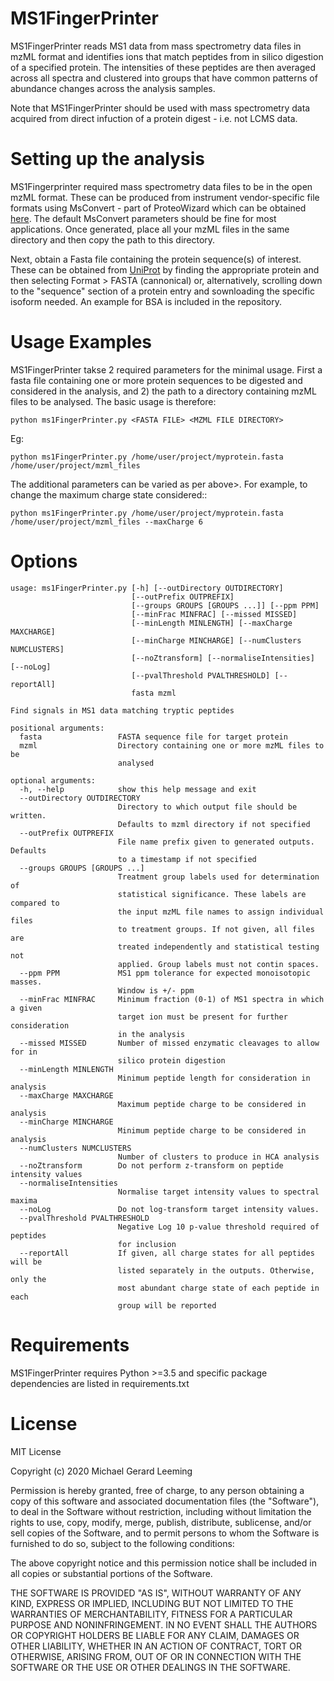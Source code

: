 # MS1FingerPrinter

MS1FingerPrinter reads MS1 data from mass spectrometry data files in mzML format and identifies ions that match peptides from in silico digestion of a specified protein. The intensities of these peptides are then averaged across all spectra and clustered into groups that have common patterns of abundance changes across the analysis samples.

Note that MS1FingerPrinter should be used with mass spectrometry data acquired from direct infuction of a protein digest - i.e. not LCMS data.

# Setting up the analysis

MS1Fingerprinter required mass spectrometry data files to be in the open mzML format. These can be produced from instrument vendor-specific file formats using MsConvert - part of ProteoWizard which can be obtained <a href="http://proteowizard.sourceforge.net/download.html">here</a>. The default MsConvert parameters should be fine for most applications. Once generated, place all your mzML files in the same directory and then copy the path to this directory.

Next, obtain a Fasta file containing the protein sequence(s) of interest. These can be obtained from <a href='https://www.uniprot.org/'>UniProt</a> by finding the appropriate protein and then selecting Format > FASTA (cannonical) or, alternatively, scrolling down to the "sequence" section of a protein entry and sownloading the specific isoform needed. An example for BSA is included in the repository.

# Usage Examples

MS1FingerPrinter takse 2 required parameters for the minimal usage. First a fasta file containing one or more protein sequences to be digested and considered in the analysis, and 2) the path to a directory containing mzML files to be analysed. The basic usage is therefore:

    python ms1FingerPrinter.py <FASTA FILE> <MZML FILE DIRECTORY>

Eg:

    python ms1FingerPrinter.py /home/user/project/myprotein.fasta /home/user/project/mzml_files

The additional parameters can be varied as per above>. For example, to change the maximum charge state considered::

    python ms1FingerPrinter.py /home/user/project/myprotein.fasta /home/user/project/mzml_files --maxCharge 6


# Options
    usage: ms1FingerPrinter.py [-h] [--outDirectory OUTDIRECTORY]
                               [--outPrefix OUTPREFIX]
                               [--groups GROUPS [GROUPS ...]] [--ppm PPM]
                               [--minFrac MINFRAC] [--missed MISSED]
                               [--minLength MINLENGTH] [--maxCharge MAXCHARGE]
                               [--minCharge MINCHARGE] [--numClusters NUMCLUSTERS]
                               [--noZtransform] [--normaliseIntensities] [--noLog]
                               [--pvalThreshold PVALTHRESHOLD] [--reportAll]
                               fasta mzml

    Find signals in MS1 data matching tryptic peptides

    positional arguments:
      fasta                 FASTA sequence file for target protein
      mzml                  Directory containing one or more mzML files to be
                            analysed

    optional arguments:
      -h, --help            show this help message and exit
      --outDirectory OUTDIRECTORY
                            Directory to which output file should be written.
                            Defaults to mzml directory if not specified
      --outPrefix OUTPREFIX
                            File name prefix given to generated outputs. Defaults
                            to a timestamp if not specified
      --groups GROUPS [GROUPS ...]
                            Treatment group labels used for determination of
                            statistical significance. These labels are compared to
                            the input mzML file names to assign individual files
                            to treatment groups. If not given, all files are
                            treated independently and statistical testing not
                            applied. Group labels must not contin spaces.
      --ppm PPM             MS1 ppm tolerance for expected monoisotopic masses.
                            Window is +/- ppm
      --minFrac MINFRAC     Minimum fraction (0-1) of MS1 spectra in which a given
                            target ion must be present for further consideration
                            in the analysis
      --missed MISSED       Number of missed enzymatic cleavages to allow for in
                            silico protein digestion
      --minLength MINLENGTH
                            Minimum peptide length for consideration in analysis
      --maxCharge MAXCHARGE
                            Maximum peptide charge to be considered in analysis
      --minCharge MINCHARGE
                            Minimum peptide charge to be considered in analysis
      --numClusters NUMCLUSTERS
                            Number of clusters to produce in HCA analysis
      --noZtransform        Do not perform z-transform on peptide intensity values
      --normaliseIntensities
                            Normalise target intensity values to spectral maxima
      --noLog               Do not log-transform target intensity values.
      --pvalThreshold PVALTHRESHOLD
                            Negative Log 10 p-value threshold required of peptides
                            for inclusion
      --reportAll           If given, all charge states for all peptides will be
                            listed separately in the outputs. Otherwise, only the
                            most abundant charge state of each peptide in each
                            group will be reported
# Requirements

MS1FingerPrinter requires Python >=3.5 and specific package dependencies are listed in requirements.txt

# License

MIT License

Copyright (c) 2020 Michael Gerard Leeming

Permission is hereby granted, free of charge, to any person obtaining a copy
of this software and associated documentation files (the "Software"), to deal
in the Software without restriction, including without limitation the rights
to use, copy, modify, merge, publish, distribute, sublicense, and/or sell
copies of the Software, and to permit persons to whom the Software is
furnished to do so, subject to the following conditions:

The above copyright notice and this permission notice shall be included in all
copies or substantial portions of the Software.

THE SOFTWARE IS PROVIDED "AS IS", WITHOUT WARRANTY OF ANY KIND, EXPRESS OR
IMPLIED, INCLUDING BUT NOT LIMITED TO THE WARRANTIES OF MERCHANTABILITY,
FITNESS FOR A PARTICULAR PURPOSE AND NONINFRINGEMENT. IN NO EVENT SHALL THE
AUTHORS OR COPYRIGHT HOLDERS BE LIABLE FOR ANY CLAIM, DAMAGES OR OTHER
LIABILITY, WHETHER IN AN ACTION OF CONTRACT, TORT OR OTHERWISE, ARISING FROM,
OUT OF OR IN CONNECTION WITH THE SOFTWARE OR THE USE OR OTHER DEALINGS IN THE
SOFTWARE.
